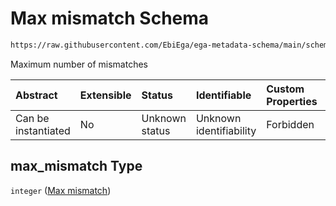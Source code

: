 # Max mismatch Schema

```txt
https://raw.githubusercontent.com/EbiEga/ega-metadata-schema/main/schemas/EGA.common-definitions.json#/definitions/spot_descriptor/items/properties/read_specs/items/properties/expected_basecall_table/properties/basecalls/items/properties/max_mismatch
```

Maximum number of mismatches

| Abstract            | Extensible | Status         | Identifiable            | Custom Properties | Additional Properties | Access Restrictions | Defined In                                                                                           |
| :------------------ | :--------- | :------------- | :---------------------- | :---------------- | :-------------------- | :------------------ | :--------------------------------------------------------------------------------------------------- |
| Can be instantiated | No         | Unknown status | Unknown identifiability | Forbidden         | Allowed               | none                | [EGA.common-definitions.json\*](../../../schemas/EGA.common-definitions.json "open original schema") |

## max\_mismatch Type

`integer` ([Max mismatch](ega-12-definitions-spot-descriptor-spot-decode-spec-properties-read-specs-read-spec-properties-expected-basecall-table-properties-basecalls-array-basecall-properties-max-mismatch.md))

